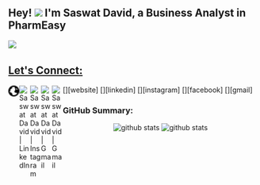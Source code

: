 ## Hey! <img src="https://github.com/TheDudeThatCode/TheDudeThatCode/blob/master/Assets/Hi.gif" width="30"> I'm Saswat David, a Business Analyst in PharmEasy

<img src="https://camo.githubusercontent.com/0fc8c3b0b3a60d061f6f69bc0e7d8fdcab39d0108aaea52863863c20a86bb5a4/68747470733a2f2f6d656469612e67697068792e636f6d2f6d656469612f6768305252676b54586564764630704463302f67697068792e676966" width="500">

<h2> <u>Let's Connect:</u> </h2>
[<img align="left" alt="saswatdavid.com" width="22px" src="https://raw.githubusercontent.com/iconic/open-iconic/master/svg/globe.svg" />][website]
[<img align="left" alt="Saswat David | LinkedIn" width="22px" src="https://cdn.jsdelivr.net/npm/simple-icons@v3/icons/linkedin.svg" />][linkedin]
[<img align="left" alt="Saswat David | Instagram" width="22px" src="https://cdn.jsdelivr.net/npm/simple-icons@v3/icons/instagram.svg" />][instagram]
[<img align="left" alt="Saswat David | Gmail" width="22px" src="https://i.pinimg.com/originals/1b/c6/60/1bc660f82aa56290244939717710357d.png" />][facebook]
[<img align="left" alt="Saswat David | Gmail" width="22px" src="https://image.flaticon.com/icons/png/512/60/60543.png" />][gmail]

<br />

### GitHub Summary:
<p align = "center">
    <img title="github stats" src="https://github-readme-stats.vercel.app/api?username=saswatdavid&show_icons=true&theme=tokyonight&line_height=27">
    <img title="github stats" height="206" src="https://github-readme-stats.vercel.app/api/top-langs/?username=saswatdavid&theme=tokyonight">
</p>

[website]: https://www.saswatdavid.com
[linkedin]: https://www.linkedin.com/in/saswatdavid/
[instagram]: https://www.instagram.com/saswat.david/
[facebook]: https://www.facebook.com/saswat.david/
[gmail]: mailto:saswatdavid@gmail.com